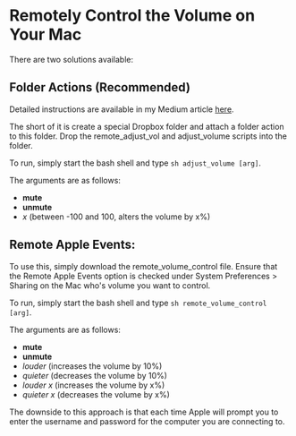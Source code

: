 # Remotely Control the Volume on Your Mac

There are two solutions available:

## Folder Actions (Recommended)

Detailed instructions are available in my Medium article [here](https://medium.com/@nicholasyan11/remotely-controlling-the-volume-on-your-mac-732f84282d8f#.ofxgh6gjg).

The short of it is create a special Dropbox folder and attach a folder action to this folder. Drop the remote_adjust_vol and adjust_volume scripts into the folder.

To run, simply start the bash shell and type `sh adjust_volume [arg]`.

The arguments are as follows:
* **mute**
* **unmute**
* *x* (between -100 and 100, alters the volume by x%)

## Remote Apple Events:

To use this, simply download the remote_volume_control file. Ensure that the Remote Apple Events option is checked under System Preferences > Sharing on the Mac who's volume you want to control.

To run, simply start the bash shell and type `sh remote_volume_control [arg]`.

The arguments are as follows:
* **mute**
* **unmute**
* *louder* (increases the volume by 10%)
* *quieter* (decreases the volume by 10%)
* *louder x* (increases the volume by x%)
* *quieter x* (decreases the volume by x%)

The downside to this approach is that each time Apple will prompt you to enter the username and password for the computer you are connecting to.